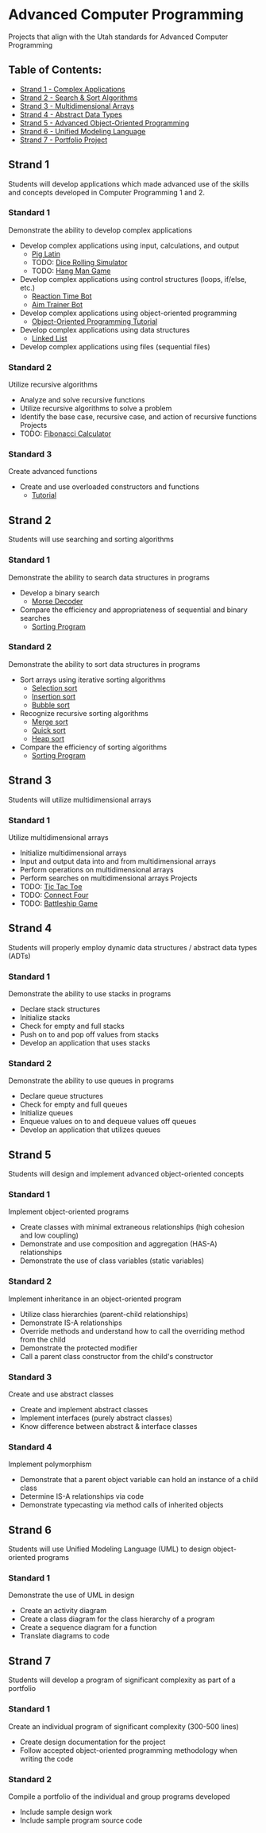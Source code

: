 # Advanced Computer Programming
Projects that align with the Utah standards for Advanced Computer Programming

## Table of Contents:

* [Strand 1 - Complex Applications](#Strand-1)
* [Strand 2 - Search & Sort Algorithms](#Strand-2)
* [Strand 3 - Multidimensional Arrays](#Strand-3)
* [Strand 4 - Abstract Data Types](#Strand-4)
* [Strand 5 - Advanced Object-Oriented Programming](#Strand-5)
* [Strand 6 - Unified Modeling Language](#Strand-6)
* [Strand 7 - Portfolio Project](#Strand-7)


## Strand 1
Students will develop applications which made advanced use of the skills and concepts developed in Computer Programming 1 and 2.

### Standard 1
Demonstrate the ability to develop complex applications
* Develop complex applications using input, calculations, and output
  * [Pig Latin](./projects/strand_one/pig_latin.md)
  * TODO: [Dice Rolling Simulator](../projects/strand_one/dice_roller.md)
  * TODO: [Hang Man Game](../projects/strand_one/dice_roller.md)
* Develop complex applications using control structures (loops, if/else, etc.)
  * [Reaction Time Bot](../projects/strand_one/human_benchmark_reaction.md)
  * [Aim Trainer Bot](../projects/strand_one/human_benchmark_aim.md)
* Develop complex applications using object-oriented programming
  * [Object-Oriented Programming Tutorial](../projects/strand_one/OOP.md)
* Develop complex applications using data structures
  * [Linked List](../projects/strand_one/linked_list.md)
* Develop complex applications using files (sequential files)

### Standard 2
Utilize recursive algorithms
* Analyze and solve recursive functions
* Utilize recursive algorithms to solve a problem
* Identify the base case, recursive case, and action of recursive functions
Projects
* TODO: [Fibonacci Calculator](../projects/strand_one/fibonacci.md)

### Standard 3
Create advanced functions
* Create and use overloaded constructors and functions
  * [Tutorial](https://www.kite.com/python/answers/how-to-overload-a-constructor-in-python)

## Strand 2
Students will use searching and sorting algorithms

### Standard 1
Demonstrate the ability to search data structures in programs
* Develop a binary search
  * [Morse Decoder](.projects/strand_two/morse_decoder.md)
* Compare the efficiency and appropriateness of sequential and binary searches
  * [Sorting Program](.projects/strand_two/sorting_algorithms.md)

### Standard 2
Demonstrate the ability to sort data structures in programs
* Sort arrays using iterative sorting algorithms
  * [Selection sort](../projects/strand_two/selection_sort.md)
  * [Insertion sort](../projects/strand_two/insertion_sort.md)
  * [Bubble sort](../projects/strand_two/bubble_sort.md)
* Recognize recursive sorting algorithms
  * [Merge sort](../projects/strand_two/merge_sort.md)
  * [Quick sort](../projects/strand_two/quick_sort.md)
  * [Heap sort](../projects/strand_two/heap_sort.md)
* Compare the efficiency of sorting algorithms
  * [Sorting Program](../projects/strand_two/sorting_algorithms.md)

## Strand 3
Students will utilize multidimensional arrays

### Standard 1
Utilize multidimensional arrays
* Initialize multidimensional arrays
* Input and output data into and from multidimensional arrays
* Perform operations on multidimensional arrays
* Perform searches on multidimensional arrays
Projects
* TODO: [Tic Tac Toe](../projects/strand_three/tic_tac_toe.md)
* TODO: [Connect Four](../projects/strand_three/connect_four.md)
* TODO: [Battleship Game](../projects/strand_three/battleship.md)

## Strand 4
Students will properly employ dynamic data structures / abstract data types (ADTs)

### Standard 1
Demonstrate the ability to use stacks in programs
* Declare stack structures
* Initialize stacks
* Check for empty and full stacks
* Push on to and pop off values from stacks
* Develop an application that uses stacks

### Standard 2
Demonstrate the ability to use queues in programs
* Declare queue structures
* Check for empty and full queues
* Initialize queues
* Enqueue values on to and dequeue values off queues
* Develop an application that utilizes queues

## Strand 5
Students will design and implement advanced object-oriented concepts

### Standard 1
Implement object-oriented programs
* Create classes with minimal extraneous relationships (high cohesion and low coupling)
* Demonstrate and use composition and aggregation (HAS-A) relationships
* Demonstrate the use of class variables (static variables)

### Standard 2
Implement inheritance in an object-oriented program
* Utilize class hierarchies (parent-child relationships)
* Demonstrate IS-A relationships
* Override methods and understand how to call the overriding method from the child
* Demonstrate the protected modifier
* Call a parent class constructor from the child's constructor

### Standard 3
Create and use abstract classes
* Create and implement abstract classes
* Implement interfaces (purely abstract classes)
* Know difference between abstract & interface classes

### Standard 4
Implement polymorphism
* Demonstrate that a parent object variable can hold an instance of a child class
* Determine IS-A relationships via code
* Demonstrate typecasting via method calls of inherited objects

## Strand 6
Students will use Unified Modeling Language (UML) to design object-oriented programs

### Standard 1
Demonstrate the use of UML in design
* Create an activity diagram
* Create a class diagram for the class hierarchy of a program
* Create a sequence diagram for a function
* Translate diagrams to code

## Strand 7
Students will develop a program of significant complexity as part of a portfolio

### Standard 1
Create an individual program of significant complexity (300-500 lines)
* Create design documentation for the project
* Follow accepted object-oriented programming methodology when writing the code

### Standard 2
Compile a portfolio of the individual and group programs developed
* Include sample design work
* Include sample program source code
